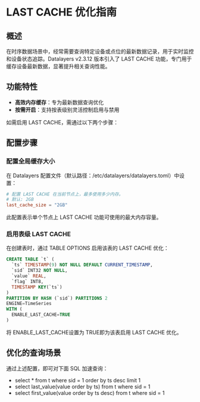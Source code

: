 # LAST CACHE 优化指南

## 概述
在时序数据场景中，经常需要查询特定设备或点位的最新数据记录，用于实时监控和设备状态追踪。Datalayers v2.3.12 版本引入了 LAST CACHE 功能，专门用于缓存设备最新数据，显著提升相关查询性能。

## 功能特性
- **高效内存缓存**：专为最新数据查询优化
- **按需开启**：支持按表级别灵活控制启用与禁用

如需启用 LAST CACHE，需通过以下两个步骤：

## 配置步骤
### 配置全局缓存大小

在 Datalayers 配置文件（默认路径：/etc/datalayers/datalayers.toml）中设置：
```toml
# 配置 LAST CACHE 在当前节点上，最多使用多少内存。
# 默认: 2GB
last_cache_size = "2GB"
```
此配置表示单个节点上 LAST CACHE 功能可使用的最大内存容量。

### 启用表级 LAST CACHE

在创建表时，通过 TABLE OPTIONS 启用该表的 LAST CACHE 优化：
```sql
CREATE TABLE `t` (
  `ts` TIMESTAMP(9) NOT NULL DEFAULT CURRENT_TIMESTAMP,
  `sid` INT32 NOT NULL,
  `value` REAL,
  `flag` INT8,
  TIMESTAMP KEY(`ts`)
)
PARTITION BY HASH (`sid`) PARTITIONS 2
ENGINE=TimeSeries
WITH (
  ENABLE_LAST_CACHE=TRUE
)
```

将 ENABLE_LAST_CACHE设置为 TRUE即为该表启用 LAST CACHE 优化。

## 优化的查询场景
通过上述配置，即可对下面 SQL 加速查询：
- select * from t where sid = 1 order by ts desc limit 1
- select last_value(value order by ts) from t where sid = 1
- select first_value(value order by ts desc) from t where sid = 1
